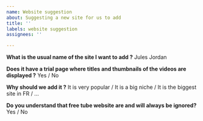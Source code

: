 ```yaml
---
name: Website suggestion
about: Suggesting a new site for us to add
title: ''
labels: website suggestion
assignees: ''

---
```


**What is the usual name of the site I want to add ?**
Jules Jordan

**Does it have a trial  page where titles and thumbnails of the videos are displayed ?**
Yes / No

**Why should we add it ?**
It is very popular / It is a big niche / It is the biggest site in FR / ...

**Do you understand that free tube website are and will always be ignored?**
Yes / No
